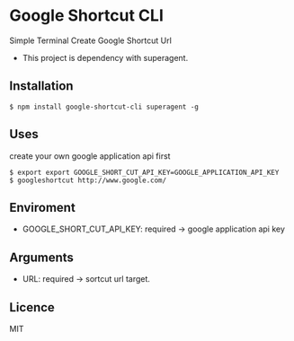 # Google Shortcut CLI

Simple Terminal Create Google Shortcut Url

* This project is dependency with superagent.

## Installation

```
$ npm install google-shortcut-cli superagent -g
```

## Uses

create your own google application api first

```
$ export export GOOGLE_SHORT_CUT_API_KEY=GOOGLE_APPLICATION_API_KEY
$ googleshortcut http://www.google.com/
```

## Enviroment

- GOOGLE_SHORT_CUT_API_KEY: required -> google application api key

## Arguments

- URL: required -> sortcut url target.

## Licence

MIT